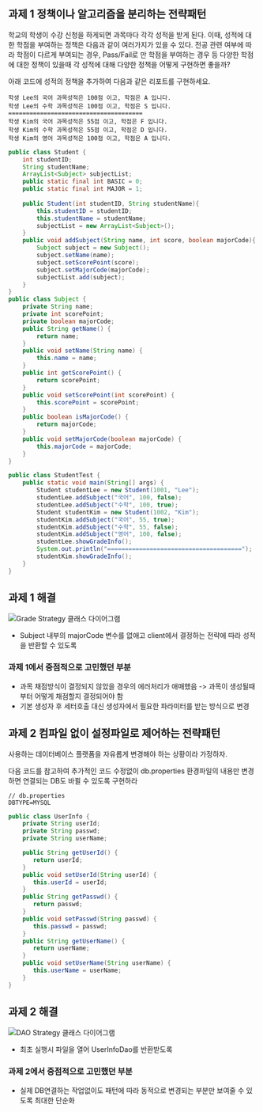 ## 과제 1 정책이나 알고리즘을 분리하는 전략패턴

학교의 학생이 수강 신청을 하게되면 과목마다 각각 성적을 받게 된다.
이때, 성적에 대한 학점을 부여하는 정책은 다음과 같이 여러가지가 있을 수 있다. 
전공 관련 여부에 따라 학점이 다르게 부여되는 경우, Pass/Fail로 만 학점을 부여하는 경우 등 다양한 학점에 대한 정책이 있을때 각 성적에 대해 다양한 정책을 어떻게 구현하면 좋을까?

아래 코드에 성적의 정책을 추가하여 다음과 같은 리포트를 구현하세요.

``` 
학생 Lee의 국어 과목성적은 100점 이고, 학점은 A 입니다.
학생 Lee의 수학 과목성적은 100점 이고, 학점은 S 입니다.
======================================
학생 Kim의 국어 과목성적은 55점 이고, 학점은 F 입니다.
학생 Kim의 수학 과목성적은 55점 이고, 학점은 D 입니다.
학생 Kim의 영어 과목성적은 100점 이고, 학점은 A 입니다.
```

``` java
public class Student {
    int studentID;
    String studentName;
    ArrayList<Subject> subjectList;
    public static final int BASIC = 0;
    public static final int MAJOR = 1;
    
    public Student(int studentID, String studentName){ 
        this.studentID = studentID;
        this.studentName = studentName;
        subjectList = new ArrayList<Subject>(); 
    }
    public void addSubject(String name, int score, boolean majorCode){ 
        Subject subject = new Subject();
        subject.setName(name);
        subject.setScorePoint(score);
        subject.setMajorCode(majorCode);
        subjectList.add(subject);
    }
}
public class Subject {
    private String name;
    private int scorePoint;
    private boolean majorCode;
    public String getName() { 
        return name;
    }
    public void setName(String name) {
        this.name = name; 
    }
    public int getScorePoint() { 
        return scorePoint;
    }
    public void setScorePoint(int scorePoint) {
        this.scorePoint = scorePoint; 
    }
    public boolean isMajorCode() { 
        return majorCode;
    }
    public void setMajorCode(boolean majorCode) {
        this.majorCode = majorCode; 
    }
}

public class StudentTest {
    public static void main(String[] args) {
        Student studentLee = new Student(1001, "Lee");
        studentLee.addSubject("국어", 100, false);
        studentLee.addSubject("수학", 100, true);
        Student studentKim = new Student(1002, "Kim");
        studentKim.addSubject("국어", 55, true);
        studentKim.addSubject("수학", 55, false);
        studentKim.addSubject("영어", 100, false);
        studentLee.showGradeInfo();
        System.out.println("======================================");
        studentKim.showGradeInfo();
    } 
}
```

## 과제 1 해결
![Grade Strategy 클래스 다이어그램](https://github.com/notusing11/java_design_pattern_study/blob/main/Design%20Patterns/Strategy%20pattern/example/Grade.jpg?raw=true)
- Subject 내부의 majorCode 변수를 없애고 client에서 결정하는 전략에 따라 성적을 반환할 수 있도록


### 과제 1에서 중점적으로 고민했던 부분
- 과목 채점방식이 결정되지 않았을 경우의 에러처리가 애매했음 -> 과목이 생성될때부터 어떻게 채점할지 결정되어야 함
- 기본 생성자 후 세터호출 대신 생성자에서 필요한 파라미터를 받는 방식으로 변경


## 과제 2 컴파일 없이 설정파일로 제어하는 전략패턴

사용하는 데이터베이스 플랫폼을 자유롭게 변경해야 하는 상황이라 가정하자.

다음 코드를 참고하여 추가적인 코드 수정없이 db.properties 환경파일의 내용만 변경하면 연결되는 DB도 바뀔 수 있도록 구현하라

```
// db.properties
DBTYPE=MYSQL
```

``` java
public class UserInfo {
    private String userId;
    private String passwd;
    private String userName;

    public String getUserId() {
       return userId;
    }
    public void setUserId(String userId) {
       this.userId = userId;
    }
    public String getPasswd() {
       return passwd;
    }
    public void setPasswd(String passwd) {
       this.passwd = passwd;
    }
    public String getUserName() {
       return userName;
    }
    public void setUserName(String userName) {
       this.userName = userName;
    }
}

```

## 과제 2 해결
![DAO Strategy 클래스 다이어그램](https://github.com/notusing11/java_design_pattern_study/blob/main/Design%20Patterns/Strategy%20pattern/example/DAO.jpg?raw=true)
- 최초 실행시 파일을 열어 UserInfoDao를 반환받도록

### 과제 2에서 중점적으로 고민했던 부분
- 실제 DB연결하는 작업없이도 패턴에 따라 동적으로 변경되는 부분만 보여줄 수 있도록 최대한 단순화
